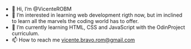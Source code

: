 - 👋 Hi, I’m @VicenteROBM
- 👀 I’m interested in learning web development rigth now, but im inclined to learn all the marvels the coding world has to offer.
- 🌱 I’m currently learning HTML, CSS and JavaScript with the OdinProject curriculum.
- 📫 How to reach me vicente.bravo.rom@gmail.com

<!---
VicenteROBM/VicenteROBM is a ✨ special ✨ repository because its `README.md` (this file) appears on your GitHub profile.
You can click the Preview link to take a look at your changes.
--->
